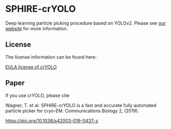 # SPHIRE-crYOLO

Deep learning particle picking procedure based on YOLOv2.
Please see [our website](https://cryolo.readthedocs.io/en/stable/) for more information.

## License
The license information can be found here:

[EULA license of crYOLO](https://cryolo.readthedocs.io/en/stable/other/license.html)

## Paper
If you use crYOLO, please cite

Wagner, T. et al. SPHIRE-crYOLO is a fast and accurate fully automated particle picker for cryo-EM. Communications Biology 2, (2019).
 
 https://doi.org/10.1038/s42003-019-0437-z